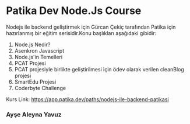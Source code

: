 # Patika Dev Node.Js Course
Nodejs ile backend geliştirmek için Gürcan Çekiç tarafından Patika için hazırlanmış bir eğitim serisidir.Konu başlıkları aşağıdaki gibidir:
1. Node.js Nedir?
2. Asenkron Javascript
3. Node.js'in Temelleri
4. PCAT Projesi 
5. PCAT projesiyle birlikte geliştirilmesi için ödev olarak verilen cleanBlog projesi
5. SmartEdu Projesi
6. Coderbyte Challenge

Kurs Link: https://app.patika.dev/paths/nodejs-ile-backend-patikasi

### Ayşe Aleyna Yavuz